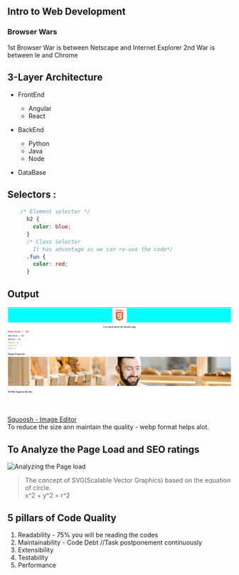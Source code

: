 ## Intro to Web Development

### Browser Wars
1st Browser War is between Netscape and Internet Explorer
2nd War is between Ie and Chrome

## 3-Layer Architecture
- FrontEnd
    - Angular
    - React
- BackEnd
    - Python
    - Java
    - Node

- DataBase

## Selectors :
```css
    /* Element selector */
      h2 {
        color: blue;
      }
      /* Class Selector 
        It has advantage as we can re-use the code*/
      .fun {
        color: red;
      }
```

## Output
![Output of Webpage Created](image-1.png)

[Squoosh - Image Editor](https://squoosh.app/)  
To reduce the size ann maintain the quality - webp format helps alot.  
  
## To Analyze the Page Load and SEO ratings
![Analyzing the Page load](C:/Users/Manideep.Kothapalli/Desktop/Mani/HTML/Images/image-2.png)

>The concept of SVG(Scalable Vector Graphics) based on the equation of circle.  
x^2 + y^2 = r^2

## 5 pillars of Code Quality
1. Readability - 75% you will be reading the codes
2. Maintainability - Code Debt //Task postponement continuously
3. Extensibility
4. Testability
5. Performance